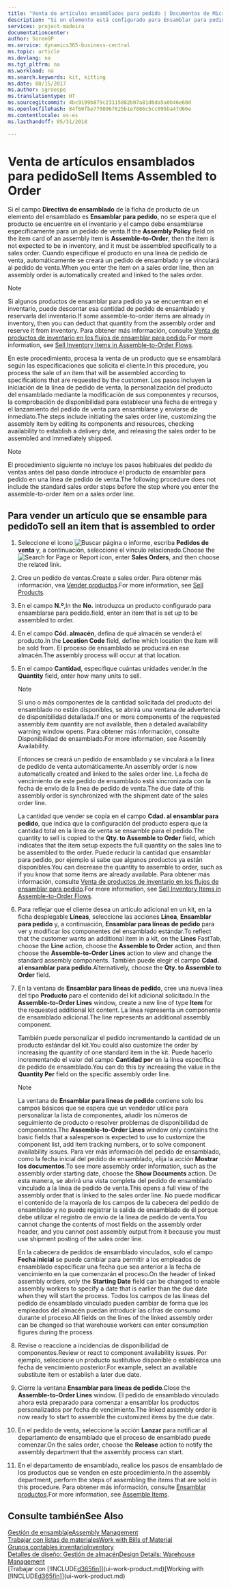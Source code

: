```yaml
---
title: "Venta de artículos ensamblados para pedido | Documentos de Microsoft"
description: "Si un elemento está configurado para Ensamblar para pedido, no se espera que se encuentre en el inventario y el campo debe ensamblarse específicamente para un pedido de venta. Cuando especifique el producto en una línea de pedido de venta, automáticamente se creará un pedido de ensamblado y se vinculará al pedido de venta."
services: project-madeira
documentationcenter: 
author: SorenGP
ms.service: dynamics365-business-central
ms.topic: article
ms.devlang: na
ms.tgt_pltfrm: na
ms.workload: na
ms.search.keywords: kit, kitting
ms.date: 08/15/2017
ms.author: sgroespe
ms.translationtype: HT
ms.sourcegitcommit: 4bc9199b879c23115082b07a81d6da5a0b46e60d
ms.openlocfilehash: 84f60fbe7700967825b1e7086c5cc095ba47d66e
ms.contentlocale: es-es
ms.lasthandoff: 05/31/2018

---
```

# <a name="sell-items-assembled-to-order"></a><span data-ttu-id="c1993-104">Venta de artículos ensamblados para pedido</span><span class="sxs-lookup"><span data-stu-id="c1993-104">Sell Items Assembled to Order</span></span>
<span data-ttu-id="c1993-105">Si el campo **Directiva de ensamblado** de la ficha de producto de un elemento del ensamblado es **Ensamblar para pedido**, no se espera que el producto se encuentre en el inventario y el campo debe ensamblarse específicamente para un pedido de venta.</span><span class="sxs-lookup"><span data-stu-id="c1993-105">If the **Assembly Policy** field on the item card of an assembly item is **Assemble-to-Order**, then the item is not expected to be in inventory, and it must be assembled specifically to a sales order.</span></span> <span data-ttu-id="c1993-106">Cuando especifique el producto en una línea de pedido de venta, automáticamente se creará un pedido de ensamblado y se vinculará al pedido de venta.</span><span class="sxs-lookup"><span data-stu-id="c1993-106">When you enter the item on a sales order line, then an assembly order is automatically created and linked to the sales order.</span></span>  

> [!NOTE]  
>  <span data-ttu-id="c1993-107">Si algunos productos de ensamblar para pedido ya se encuentran en el inventario, puede descontar esa cantidad de pedido de ensamblado y reservarla del inventario.</span><span class="sxs-lookup"><span data-stu-id="c1993-107">If some assemble-to-order items are already in inventory, then you can deduct that quantity from the assembly order and reserve it from inventory.</span></span> <span data-ttu-id="c1993-108">Para obtener más información, consulte [Venta de productos de inventario en los flujos de ensamblar para pedido](assembly-how-to-sell-assemble-to-order-items-and-inventory-items-together.md).</span><span class="sxs-lookup"><span data-stu-id="c1993-108">For more information, see [Sell Inventory Items in Assemble-to-Order Flows](assembly-how-to-sell-assemble-to-order-items-and-inventory-items-together.md).</span></span>  

<span data-ttu-id="c1993-109">En este procedimiento, procesa la venta de un producto que se ensamblará según las especificaciones que solicita el cliente.</span><span class="sxs-lookup"><span data-stu-id="c1993-109">In this procedure, you process the sale of an item that will be assembled according to specifications that are requested by the customer.</span></span> <span data-ttu-id="c1993-110">Los pasos incluyen la iniciación de la línea de pedido de venta, la personalización del producto del ensamblado mediante la modificación de sus componentes y recursos, la comprobación de disponibilidad para establecer una fecha de entrega y el lanzamiento del pedido de venta para ensamblarse y enviarse de inmediato.</span><span class="sxs-lookup"><span data-stu-id="c1993-110">The steps include initiating the sales order line, customizing the assembly item by editing its components and resources, checking availability to establish a delivery date, and releasing the sales order to be assembled and immediately shipped.</span></span>  

> [!NOTE]  
>  <span data-ttu-id="c1993-111">El procedimiento siguiente no incluye los pasos habituales del pedido de ventas antes del paso donde introduce el producto de ensamblar para pedido en una línea de pedido de venta.</span><span class="sxs-lookup"><span data-stu-id="c1993-111">The following procedure does not include the standard sales order steps before the step where you enter the assemble-to-order item on a sales order line.</span></span>  

## <a name="to-sell-an-item-that-is-assembled-to-order"></a><span data-ttu-id="c1993-112">Para vender un artículo que se ensamble para pedido</span><span class="sxs-lookup"><span data-stu-id="c1993-112">To sell an item that is assembled to order</span></span>  
1.  <span data-ttu-id="c1993-113">Seleccione el icono ![Buscar página o informe](media/ui-search/search_small.png "icono Buscar página o informe"), escriba **Pedidos de venta** y, a continuación, seleccione el vínculo relacionado.</span><span class="sxs-lookup"><span data-stu-id="c1993-113">Choose the ![Search for Page or Report](media/ui-search/search_small.png "Search for Page or Report icon") icon, enter **Sales Orders**, and then choose the related link.</span></span>  
2.  <span data-ttu-id="c1993-114">Cree un pedido de ventas.</span><span class="sxs-lookup"><span data-stu-id="c1993-114">Create a sales order.</span></span> <span data-ttu-id="c1993-115">Para obtener más información, vea [Vender productos](sales-how-sell-products.md).</span><span class="sxs-lookup"><span data-stu-id="c1993-115">For more information, see [Sell Products](sales-how-sell-products.md).</span></span>  
3.  <span data-ttu-id="c1993-116">En el campo **N.º**,</span><span class="sxs-lookup"><span data-stu-id="c1993-116">In the **No.**</span></span> <span data-ttu-id="c1993-117">introduzca un producto configurado para ensamblarse para pedido.</span><span class="sxs-lookup"><span data-stu-id="c1993-117">field, enter an item that is set up to be assembled to order.</span></span>  
4.  <span data-ttu-id="c1993-118">En el campo **Cód. almacén**, defina de qué almacén se venderá el producto.</span><span class="sxs-lookup"><span data-stu-id="c1993-118">In the **Location Code** field, define which location the item will be sold from.</span></span> <span data-ttu-id="c1993-119">El proceso de ensamblado se producirá en ese almacén.</span><span class="sxs-lookup"><span data-stu-id="c1993-119">The assembly process will occur at that location.</span></span>  
5.  <span data-ttu-id="c1993-120">En el campo **Cantidad**, especifique cuántas unidades vender.</span><span class="sxs-lookup"><span data-stu-id="c1993-120">In the **Quantity** field, enter how many units to sell.</span></span>  

    > [!NOTE]  
    >  <span data-ttu-id="c1993-121">Si uno o más componentes de la cantidad solicitada del producto del ensamblado no están disponibles, se abrirá una ventana de advertencia de disponibilidad detallada.</span><span class="sxs-lookup"><span data-stu-id="c1993-121">If one or more components of the requested assembly item quantity are not available, then a detailed availability warning window opens.</span></span> <span data-ttu-id="c1993-122">Para obtener más información, consulte Disponibilidad de ensamblado.</span><span class="sxs-lookup"><span data-stu-id="c1993-122">For more information, see Assembly Availability.</span></span>  

    <span data-ttu-id="c1993-123">Entonces se creará un pedido de ensamblado y se vinculará a la línea de pedido de venta automáticamente.</span><span class="sxs-lookup"><span data-stu-id="c1993-123">An assembly order is now automatically created and linked to the sales order line.</span></span> <span data-ttu-id="c1993-124">La fecha de vencimiento de este pedido de ensamblado está sincronizada con la fecha de envío de la línea de pedido de venta.</span><span class="sxs-lookup"><span data-stu-id="c1993-124">The due date of this assembly order is synchronized with the shipment date of the sales order line.</span></span>  

    <span data-ttu-id="c1993-125">La cantidad que vender se copia en el campo **Cdad. al ensamblar para pedido**, que indica que la configuración del producto espera que la cantidad total en la línea de venta se ensamble para el pedido.</span><span class="sxs-lookup"><span data-stu-id="c1993-125">The quantity to sell is copied to the **Qty. to Assemble to Order** field, which indicates that the item setup expects the full quantity on the sales line to be assembled to the order.</span></span> <span data-ttu-id="c1993-126">Puede reducir la cantidad que ensamblar para pedido, por ejemplo si sabe que algunos productos ya están disponibles.</span><span class="sxs-lookup"><span data-stu-id="c1993-126">You can decrease the quantity to assemble to order, such as if you know that some items are already available.</span></span> <span data-ttu-id="c1993-127">Para obtener más información, consulte [Venta de productos de inventario en los flujos de ensamblar para pedido](assembly-how-to-sell-inventory-items-in-assemble-to-order-flows.md).</span><span class="sxs-lookup"><span data-stu-id="c1993-127">For more information, see [Sell Inventory Items in Assemble-to-Order Flows](assembly-how-to-sell-inventory-items-in-assemble-to-order-flows.md).</span></span>  

6.  <span data-ttu-id="c1993-128">Para reflejar que el cliente desea un artículo adicional en un kit, en la ficha desplegable **Líneas**, seleccione las acciones **Línea**, **Ensamblar para pedido** y, a continuación, **Ensamblar para líneas de pedido** para ver y modificar los componentes del ensamblado estándar.</span><span class="sxs-lookup"><span data-stu-id="c1993-128">To reflect that the customer wants an additional item in a kit, on the **Lines** FastTab, choose the **Line** action, choose the **Assemble to Order** action, and then choose the **Assemble-to-Order Lines** action to view and change the standard assembly components.</span></span> <span data-ttu-id="c1993-129">También puede elegir el campo **Cdad. al ensamblar para pedido**.</span><span class="sxs-lookup"><span data-stu-id="c1993-129">Alternatively, choose the **Qty. to Assemble to Order** field.</span></span>  
7.  <span data-ttu-id="c1993-130">En la ventana de **Ensamblar para líneas de pedido**, cree una nueva línea del tipo **Producto** para el contenido del kit adicional solicitado.</span><span class="sxs-lookup"><span data-stu-id="c1993-130">In the **Assemble-to-Order Lines** window, create a new line of type **Item** for the requested additional kit content.</span></span> <span data-ttu-id="c1993-131">La línea representa un componente de ensamblado adicional.</span><span class="sxs-lookup"><span data-stu-id="c1993-131">The line represents an additional assembly component.</span></span>  

    <span data-ttu-id="c1993-132">También puede personalizar el pedido incrementando la cantidad de un producto estándar del kit.</span><span class="sxs-lookup"><span data-stu-id="c1993-132">You could also customize the order by increasing the quantity of one standard item in the kit.</span></span> <span data-ttu-id="c1993-133">Puede hacerlo incrementando el valor del campo **Cantidad por** en la línea específica de pedido de ensamblado.</span><span class="sxs-lookup"><span data-stu-id="c1993-133">You can do this by increasing the value in the **Quantity Per** field on the specific assembly order line.</span></span>  

    > [!NOTE]  
    >  <span data-ttu-id="c1993-134">La ventana de **Ensamblar para líneas de pedido** contiene solo los campos básicos que se espera que un vendedor utilice para personalizar la lista de componentes, añadir los números de seguimiento de producto o resolver problemas de disponibilidad de componentes.</span><span class="sxs-lookup"><span data-stu-id="c1993-134">The **Assemble-to-Order Lines** window only contains the basic fields that a salesperson is expected to use to customize the component list, add item tracking numbers, or to solve component availability issues.</span></span> <span data-ttu-id="c1993-135">Para ver más información del pedido de ensamblado, como la fecha inicial del pedido de ensamblado, elija la acción **Mostrar los documentos**.</span><span class="sxs-lookup"><span data-stu-id="c1993-135">To see more assembly order information, such as the assembly order starting date, choose the **Show Documents** action.</span></span> <span data-ttu-id="c1993-136">De esta manera, se abrirá una vista completa del pedido de ensamblado vinculado a la línea de pedido de venta.</span><span class="sxs-lookup"><span data-stu-id="c1993-136">This opens a full view of the assembly order that is linked to the sales order line.</span></span> <span data-ttu-id="c1993-137">No puede modificar el contenido de la mayoría de los campos de la cabecera del pedido de ensamblado y no puede registrar la salida de ensamblado de él porque debe utilizar el registro de envío de la línea de pedido de venta.</span><span class="sxs-lookup"><span data-stu-id="c1993-137">You cannot change the contents of most fields on the assembly order header, and you cannot post assembly output from it because you must use shipment posting of the sales order line.</span></span>  
    >   
    >  <span data-ttu-id="c1993-138">En la cabecera de pedidos de ensamblado vinculados, solo el campo **Fecha inicial** se puede cambiar para permitir a los empleados de ensamblado especificar una fecha que sea anterior a la fecha de vencimiento en la que comenzarán el proceso.</span><span class="sxs-lookup"><span data-stu-id="c1993-138">On the header of linked assembly orders, only the **Starting Date** field can be changed to enable assembly workers to specify a date that is earlier than the due date when they will start the process.</span></span> <span data-ttu-id="c1993-139">Todos los campos de las líneas del pedido de ensamblado vinculado pueden cambiar de forma que los empleados del almacén puedan introducir las cifras de consumo durante el proceso.</span><span class="sxs-lookup"><span data-stu-id="c1993-139">All fields on the lines of the linked assembly order can be changed so that warehouse workers can enter consumption figures during the process.</span></span>  

8.  <span data-ttu-id="c1993-140">Revise o reaccione a incidencias de disponibilidad de componentes.</span><span class="sxs-lookup"><span data-stu-id="c1993-140">Review or react to component availability issues.</span></span> <span data-ttu-id="c1993-141">Por ejemplo, seleccione un producto sustitutivo disponible o establezca una fecha de vencimiento posterior.</span><span class="sxs-lookup"><span data-stu-id="c1993-141">For example, select an available substitute item or establish a later due date.</span></span>  
9. <span data-ttu-id="c1993-142">Cierre la ventana **Ensamblar para líneas de pedido**.</span><span class="sxs-lookup"><span data-stu-id="c1993-142">Close the **Assemble-to-Order Lines** window.</span></span> <span data-ttu-id="c1993-143">El pedido de ensamblado vinculado ahora está preparado para comenzar a ensamblar los productos personalizados por fecha de vencimiento.</span><span class="sxs-lookup"><span data-stu-id="c1993-143">The linked assembly order is now ready to start to assemble the customized items by the due date.</span></span>  
10. <span data-ttu-id="c1993-144">En el pedido de venta, seleccione la acción **Lanzar** para notificar al departamento de ensamblado que el proceso de ensamblado puede comenzar.</span><span class="sxs-lookup"><span data-stu-id="c1993-144">On the sales order, choose the **Release** action to notify the assembly department that the assembly process can start.</span></span>  
11. <span data-ttu-id="c1993-145">En el departamento de ensamblado, realice los pasos de ensamblado de los productos que se venden en este procedimiento.</span><span class="sxs-lookup"><span data-stu-id="c1993-145">In the assembly department, perform the steps of assembling the items that are sold in this procedure.</span></span> <span data-ttu-id="c1993-146">Para obtener más información, consulte [Ensamblar productos](assembly-how-to-assemble-items.md).</span><span class="sxs-lookup"><span data-stu-id="c1993-146">For more information, see [Assemble Items](assembly-how-to-assemble-items.md).</span></span>  

## <a name="see-also"></a><span data-ttu-id="c1993-147">Consulte también</span><span class="sxs-lookup"><span data-stu-id="c1993-147">See Also</span></span>  
[<span data-ttu-id="c1993-148">Gestión de ensamblaje</span><span class="sxs-lookup"><span data-stu-id="c1993-148">Assembly Management</span></span>](assembly-assemble-items.md)  
[<span data-ttu-id="c1993-149">Trabajar con listas de materiales</span><span class="sxs-lookup"><span data-stu-id="c1993-149">Work with Bills of Material</span></span>](inventory-how-work-BOMs.md)  
[<span data-ttu-id="c1993-150">Grupos contables inventario</span><span class="sxs-lookup"><span data-stu-id="c1993-150">Inventory</span></span>](inventory-manage-inventory.md)  
[<span data-ttu-id="c1993-151">Detalles de diseño: Gestión de almacén</span><span class="sxs-lookup"><span data-stu-id="c1993-151">Design Details: Warehouse Management</span></span>](design-details-warehouse-management.md)  
<span data-ttu-id="c1993-152">[Trabajar con [!INCLUDE[d365fin](includes/d365fin_md.md)]](ui-work-product.md)</span><span class="sxs-lookup"><span data-stu-id="c1993-152">[Working with [!INCLUDE[d365fin](includes/d365fin_md.md)]](ui-work-product.md)</span></span>

